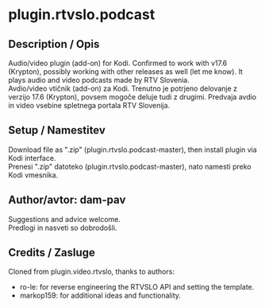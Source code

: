 # plugin.rtvslo.podcast
## Description / Opis ##

Audio/video plugin (add-on) for Kodi. Confirmed to work with v17.6 (Krypton), possibly working with other releases as well (let me know). It plays audio and video podcasts made by RTV Slovenia.  
Avdio/video vtičnik (add-on) za Kodi. Trenutno je potrjeno delovanje z verzijo 17.6 (Krypton), povsem mogoče deluje tudi z drugimi. Predvaja avdio in video vsebine spletnega portala RTV Slovenija.

## Setup / Namestitev ##
Download file as ".zip" (plugin.rtvslo.podcast-master), then install plugin via Kodi interface.  
Prenesi ".zip" datoteko (plugin.rtvslo.podcast-master), nato namesti preko Kodi vmesnika.

## Author/avtor: dam-pav ##
Suggestions and advice welcome.  
Predlogi in nasveti so dobrodošli.

## Credits / Zasluge ##
Cloned from plugin.video.rtvslo, thanks to authors:
- ro-le: for reverse engineering the RTVSLO API and setting the template.  
- markop159: for additional ideas and functionality.
